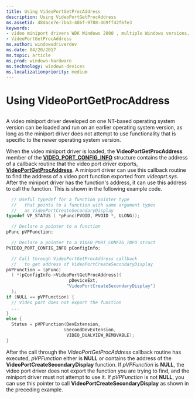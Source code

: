 ```yaml
---
title: Using VideoPortGetProcAddress
description: Using VideoPortGetProcAddress
ms.assetid: 48dace7e-7ba3-48bf-9788-469ff42f6fe3
keywords:
- video miniport drivers WDK Windows 2000 , multiple Windows versions, VideoPortGetProcAddress
- VideoPortGetProcAddress
ms.author: windowsdriverdev
ms.date: 04/20/2017
ms.topic: article
ms.prod: windows-hardware
ms.technology: windows-devices
ms.localizationpriority: medium
---
```


# Using VideoPortGetProcAddress


## <span id="ddk_using_videoportgetprocaddress_gg"></span><span id="DDK_USING_VIDEOPORTGETPROCADDRESS_GG"></span>


A video miniport driver developed on one NT-based operating system version can be loaded and run on an earlier operating system version, as long as the miniport driver does not attempt to use functionality that is specific to the newer operating system version.

When the video miniport driver is loaded, the **VideoPortGetProcAddress** member of the [**VIDEO\_PORT\_CONFIG\_INFO**](https://msdn.microsoft.com/library/windows/hardware/ff570531) structure contains the address of a callback routine that the video port driver exports, [**VideoPortGetProcAddress**](https://msdn.microsoft.com/library/windows/hardware/ff570315). A miniport driver can use this callback routine to find the address of a video port function exported from *videoprt.sys*. After the miniport driver has the function's address, it can use this address to call the function. This is shown in the following example code.

```cpp
  // Useful typedef for a function pointer type
  //   that points to a function with same argument types
  //   as VideoPortCreateSecondaryDisplay
typedef VP_STATUS ( *pFunc(PVOID, PVOID *, ULONG));

  // Declare a pointer to a function
pFunc pVPFunction;

  // Declare a pointer to a VIDEO_PORT_CONFIG_INFO struct
PVIDEO_PORT_CONFIG_INFO pConfigInfo;

  // Call through VideoPortGetProcAddress callback
  //   to get address of VideoPortCreateSecondaryDisplay
pVPFunction = (pFunc)
  ( *(pConfigInfo->VideoPortGetProcAddress)(
                        pDeviceExt, 
                       "VideoPortCreateSecondaryDisplay")
  );
if (NULL == pVPFunction) {
  // Video port does not export the function
  ...
}
else {
  Status = pVPFunction(DevExtension, 
                      &SecondDevExtension,
                       VIDEO_DUALVIEW_REMOVABLE);
} 
```

After the call through the *VideoPortGetProcAddress* callback routine has executed, *pVPFunction* either is **NULL** or contains the address of the **VideoPortCreateSecondaryDisplay** function. If *pVPFunction* is **NULL**, the video port driver does not export the function you are trying to find, and the miniport driver must not attempt to use it. If *pVPFunction* is not **NULL**, you can use this pointer to call **VideoPortCreateSecondaryDisplay** as shown in the preceding example.

 

 





